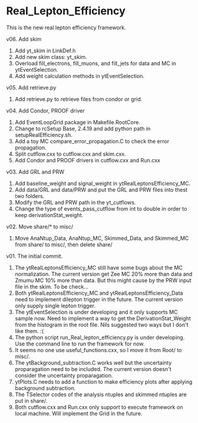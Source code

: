 # Real_Lepton_Efficiency
This is the new real lepton efficiency framework.

v06. Add skim
1. Add yt_skim in LinkDef.h
2. Add new skim class: yt_skim.
3. Overload fill_electrons, fill_muons, and fill_jets for data and MC in ytEventSelection.
4. Add weight calculation methods in ytEventSelection.


v05. Add retrieve.py
1. Add retrieve.py to retrieve files from condor or grid.


v04. Add Condor, PROOF driver
1. Add EventLoopGrid package in Makefile.RootCore.
2. Change to rcSetup Base, 2.4.19 and add python path in setupRealEfficiency.sh.
3. Add a toy MC compare_error_propagation.C to check the error propagation.
4. Split cutflow.cxx to cutflow.cxx and skim.cxx.
5. Add Condor and PROOF drivers in cutflow.cxx and Run.cxx


v03. Add GRL and PRW
1. Add baseline_weight and signal_weight in ytRealLeptonsEfficiency_MC.
2. Add data/GRL and data/PRW and put the GRL and PRW files into thest two folders.
3. Modify the GRL and PRW path in the yt_cutflows.
4. Change the type of events_pass_cutflow from int to double in order to keep derivationStat_weight.


v02. Move share/* to misc/
1. Move AnaNtup_Data, AnaNtup_MC, Skimmed_Data, and Skimmed_MC from share/ to misc/, then delete share/


v01. The initial commit.
1. The ytRealLeptonsEfficiency_MC still have some bugs about the MC normalization.
   The current version get Zee MC 20% more than data and Zmumu MC 10% more than data.
   But this might cause by the PRW input file in the skim. To be check...
2. Both ytRealLeptonsEfficiency_MC and ytRealLeptonsEfficiency_Data need to implement dilepton trigger in the future.
   The current version only supply single lepton trigger.
3. The ytEventSelection is under developing and it only supports MC sample now.
   Need to implement a way to get the DerivationStat_Weight from the histogram in the root file.
   Nils suggested two ways but I don't like them. :(
4. The python script run_Real_lepton_efficiency.py is under developing.
   Use the command line to run the framework for now.
5. It seems no one use useful_functions.cxx, so I move it from Root/ to misc/.
6. The ytBackground_subtraction.C works well but the uncertainty proparagation need to be included.
   The current version doesn't consider the uncertainty proparagation.
7. ytPlots.C needs to add a function to make efficiency plots after applying background subtraction.
8. The TSelector codes of the analysis ntuples and skimmed ntuples are put in share/.
9. Both cutflow.cxx and Run.cxx only support to execute framework on local machine. Will implement the Grid in the future.
